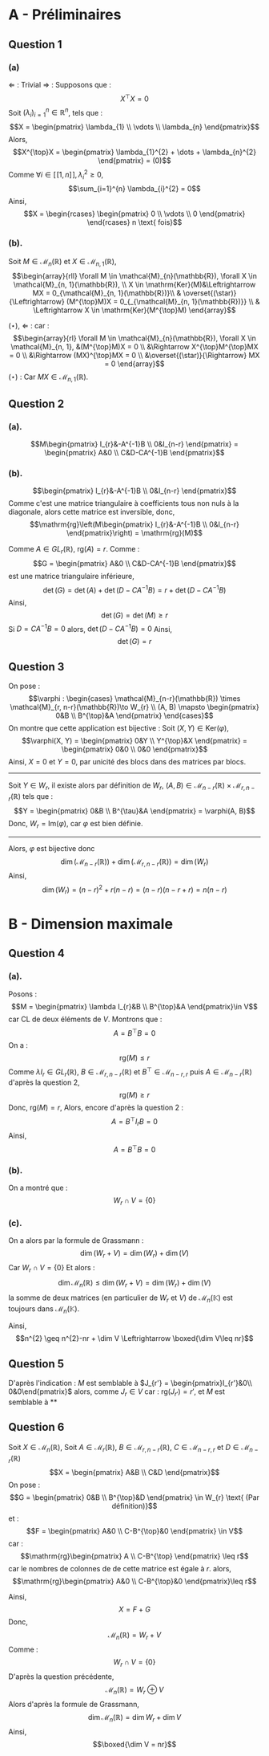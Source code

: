 # A - Préliminaires
## Question 1
### (a)
$\Leftarrow$ : Trivial
$\Rightarrow$ : 
Supposons que : 
$$X^{\top}X = 0$$
Soit $(\lambda_{i})_{i=1}^{n} \in \mathbb{R}^{n}$, tels que : 
$$X = \begin{pmatrix}
\lambda_{1} \\
\vdots \\
\lambda_{n}
\end{pmatrix}$$
Alors, 
$$X^{\top}X = \begin{pmatrix}
\lambda_{1}^{2} + \dots + \lambda_{n}^{2}
\end{pmatrix} = (0)$$
Comme $\forall i \in [\![1,n]\!], \lambda_{i}^{2} \geq 0$, 
$$\sum_{i=1}^{n} \lambda_{i}^{2} = 0$$
Ainsi, 
$$X = \begin{rcases}
\begin{pmatrix}
0 \\
\vdots \\
0
\end{pmatrix}
\end{rcases} n \text{ fois}$$

### (b).
Soit $M \in \mathcal{M}_{n}(\mathbb{R})$ et $X \in \mathcal{M}_{n, 1}(\mathbb{R})$, 
$$\begin{array}{rll}
\forall M \in \mathcal{M}_{n}(\mathbb{R}), \forall X \in \mathcal{M}_{n, 1}(\mathbb{R}), \\
  X \in \mathrm{Ker}(M)&\Leftrightarrow MX = 0_{\mathcal{M}_{n, 1}(\mathbb{R})}\\
& \overset{(\star)}{\Leftrightarrow} (M^{\top}M)X = 0_{_{\mathcal{M}_{n, 1}(\mathbb{R})}} \\
& \Leftrightarrow X \in \mathrm{Ker}(M^{\top}M)
\end{array}$$

$(\star)$, $\Leftarrow$ : 
car : 
$$\begin{array}{rl}
\forall M \in \mathcal{M}_{n}(\mathbb{R}), \forall X \in \mathcal{M}_{n, 1},  &(M^{\top}M)X = 0  \\
&\Rightarrow X^{\top}M^{\top}MX = 0 \\
&\Rightarrow  (MX)^{\top}MX = 0 \\
&\overset{(\star)}{\Rightarrow}  MX = 0 
\end{array}$$
$(\star)$ : Car $MX \in \mathcal{M}_{n, 1}(\mathbb{R})$.



## Question 2
### (a).
$$M\begin{pmatrix}
I_{r}&-A^{-1}B \\
0&I_{n-r}
\end{pmatrix} = \begin{pmatrix}
A&0 \\
C&D-CA^{-1}B
\end{pmatrix}$$

### (b).
$$\begin{pmatrix}
I_{r}&-A^{-1}B \\
0&I_{n-r}
\end{pmatrix}$$
Comme c'est une matrice triangulaire à coefficients tous non nuls à la diagonale, alors cette matrice est inversible, donc, 
$$\mathrm{rg}\left(M\begin{pmatrix}
I_{r}&-A^{-1}B \\
0&I_{n-r}
\end{pmatrix}\right) = \mathrm{rg}(M)$$


Comme $A \in GL_{r}(\mathbb{R})$, $\mathrm{rg}(A) = r$.
Comme : 
$$G = \begin{pmatrix}
A&0 \\
C&D-CA^{-1}B
\end{pmatrix}$$
est une matrice triangulaire inférieure, 
$$\det(G) = \det(A) + \det(D-CA^{-1}B) = r + \det(D-CA^{-1}B)$$
Ainsi, 
$$\det(G) = \det(M) \geq r$$
Si $D = CA^{-1}B = 0$ alors, $\det(D-CA^{-1}B) = 0$
Ainsi,
$$\det(G) = r$$

## Question 3
On pose : 
$$\varphi : \begin{cases}
\mathcal{M}_{n-r}(\mathbb{R}) \times \mathcal{M}_{r, n-r}(\mathbb{R})\to W_{r} \\
(A, B) \mapsto \begin{pmatrix}
0&B \\
B^{\top}&A
\end{pmatrix}
\end{cases}$$
On montre que cette application est bijective : 
Soit $(X, Y) \in \mathrm{Ker}(\varphi)$, 
$$\varphi(X, Y) = \begin{pmatrix}
0&Y \\
Y^{\top}&X
\end{pmatrix} = \begin{pmatrix}
0&0 \\
0&0
\end{pmatrix}$$
Ainsi, $X=0$ et $Y = 0$, par unicité des blocs dans des matrices par blocs. 
___
Soit $Y \in W_{r}$, 
il existe alors par définition de $W_{r}$, $(A, B) \in \mathcal{M}_{n-r}(\mathbb{R}) \times \mathcal{M}_{r, n-r}(\mathbb{R})$ tels que : 
$$Y = \begin{pmatrix}
0&B \\
B^{\tau}&A
\end{pmatrix} = \varphi(A, B)$$
Donc, $W_{r} = \mathrm{Im}(\varphi)$, car $\varphi$ est bien définie. 
___
Alors, $\varphi$ est bijective donc 
$$\dim (\mathcal{M}_{n-r}(\mathbb{R}))+\dim (\mathcal{M}_{r, n-r}(\mathbb{R})) = \dim (W_{r})$$
Ainsi, 
$$\dim (W_{r}) = (n-r)^{2} +r(n-r) = (n-r)(n-r+r) = n(n-r)$$


# B - Dimension maximale
## Question 4
### (a).
Posons :
$$M = \begin{pmatrix}
\lambda I_{r}&B \\
B^{\top}&A
\end{pmatrix}\in V$$
car CL de deux éléments de $V$.
Montrons que : 
$$A = B^{\top}B = 0$$
On a :
$$\mathrm{rg}(M) \leq r$$
Comme $\lambda I_{r} \in GL_{r}(\mathbb{R})$, $B \in \mathcal{M}_{r, n-r}(\mathbb{R})$ et $B^{\top} \in \mathcal{M}_{n-r, r}$ puis $A \in \mathcal{M}_{n-r}(\mathbb{R})$
d'après la question $2$, 
$$\mathrm{rg}(M)\geq r$$
Donc, $\mathrm{rg}(M) = r$, 
Alors, 
encore d'après la question 2 : 
$$A = B^{\top}I_{r}B =  0$$
Ainsi,
$$A = B^{\top}B= 0$$


### (b).
On a montré que :
$$W_{r} \cap V = \{ 0 \}$$

### (c).
On a alors par la formule de Grassmann : 
$$\dim (W_{r} + V) = \dim (W_{r}) + \dim (V)$$
Car $W_{r} \cap V = \{ 0 \}$
Et alors : 
$$\dim \mathcal{M}_{n}(\mathbb{R}) \leq \dim (W_{r} + V) = \dim (W_{r}) + \dim (V)$$
la somme de deux matrices (en particulier de $W_{r}$ et $V$) de $\mathcal{M}_{n}(\mathbb{K})$ est toujours dans $\mathcal{M}_{n}(\mathbb{K})$. 

Ainsi, 
$$n^{2} \geq n^{2}-nr + \dim V \Leftrightarrow \boxed{\dim V\leq nr}$$

## Question 5
D'après l'indication : $M$ est semblable à $J_{r'} = \begin{pmatrix}I_{r'}&0\\ 0&0\end{pmatrix}$ alors, comme $J_{r} \in V$ car : $\mathrm{rg}(J_{r'}) =r'$, et $M$ est semblable à **


## Question 6
Soit $X \in \mathcal{M}_{n}(\mathbb{R})$,
Soit $A \in \mathcal{M}_{r}(\mathbb{R})$, $B \in \mathcal{M}_{r, n-r}(\mathbb{R})$, $C \in \mathcal{M}_{n-r, r}$ et $D \in \mathcal{M}_{n-r}(\mathbb{R})$
$$X = \begin{pmatrix}
A&B \\
C&D
\end{pmatrix}$$
On pose : 
$$G = \begin{pmatrix}
0&B \\
B^{\top}&D
\end{pmatrix} \in W_{r} \text{ (Par définition)}$$
et : 
$$F = \begin{pmatrix}
A&0 \\
C-B^{\top}&0
\end{pmatrix} \in V$$
car : 
$$\mathrm{rg}\begin{pmatrix}
A \\
C-B^{\top}
\end{pmatrix} \leq r$$
car le nombres de colonnes de de cette matrice est égale à $r$.
alors, 
$$\mathrm{rg}\begin{pmatrix}
A&0 \\
C-B^{\top}&0
\end{pmatrix}\leq r$$

Ainsi, 
$$X = F+G$$
Donc, 
$$\mathcal{M}_{n}(\mathbb{R}) = W_{r} + V$$
Comme : 
$$W_{r} \cap V = \{ 0 \}$$
D'après la question précédente, 
$$\mathcal{M}_{n}(\mathbb{R}) = W_{r} \oplus V$$
Alors d'après la formule de Grassmann, 
$$\dim \mathcal{M}_{n}(\mathbb{R}) = \dim W_{r} + \dim V$$
Ainsi,
$$\boxed{\dim V = nr}$$
